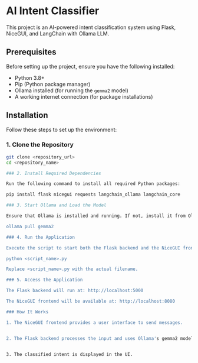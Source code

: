 # AI Intent Classifier

This project is an AI-powered intent classification system using Flask, NiceGUI, and LangChain with Ollama LLM.

## Prerequisites

Before setting up the project, ensure you have the following installed:

- Python 3.8+
- Pip (Python package manager)
- Ollama installed (for running the `gemma2` model)
- A working internet connection (for package installations)

## Installation

Follow these steps to set up the environment:

### 1. Clone the Repository

```sh
git clone <repository_url>
cd <repository_name>

### 2. Install Required Dependencies

Run the following command to install all required Python packages:

pip install flask nicegui requests langchain_ollama langchain_core

### 3. Start Ollama and Load the Model

Ensure that Ollama is installed and running. If not, install it from Ollama's official website and then run:

ollama pull gemma2

### 4. Run the Application

Execute the script to start both the Flask backend and the NiceGUI frontend:

python <script_name>.py

Replace <script_name>.py with the actual filename.

### 5. Access the Application

The Flask backend will run at: http://localhost:5000

The NiceGUI frontend will be available at: http://localhost:8080

### How It Works

1. The NiceGUI frontend provides a user interface to send messages.


2. The Flask backend processes the input and uses Ollama's gemma2 model to classify the intent.


3. The classified intent is displayed in the UI.

